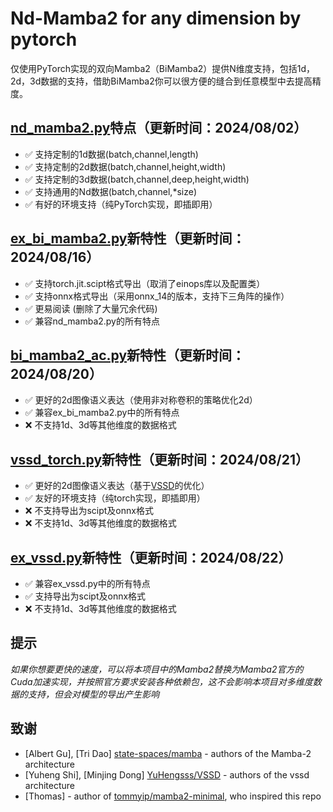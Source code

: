 # Nd-Mamba2 for any dimension by pytorch
仅使用PyTorch实现的双向Mamba2（BiMamba2）提供N维度支持，包括1d，2d，3d数据的支持，借助BiMamba2你可以很方便的缝合到任意模型中去提高精度。

## [nd_mamba2.py](nd_mamba2.py)特点（更新时间：2024/08/02）
- ✅ 支持定制的1d数据(batch,channel,length)
- ✅ 支持定制的2d数据(batch,channel,height,width)
- ✅ 支持定制的3d数据(batch,channel,deep,height,width)
- ✅ 支持通用的Nd数据(batch,channel,*size)
- ✅ 有好的环境支持（纯PyTorch实现，即插即用）
  
## [ex_bi_mamba2.py](ex_bi_mamba2.py)新特性（更新时间：2024/08/16）
- ✅ 支持torch.jit.scipt格式导出（取消了einops库以及配置类）
- ✅ 支持onnx格式导出（采用onnx_14的版本，支持下三角阵的操作）
- ✅ 更易阅读 (删除了大量冗余代码) 
- ✅ 兼容nd_mamba2.py的所有特点
  
## [bi_mamba2_ac.py](bi_mamba2_ac.py)新特性（更新时间：2024/08/20）
- ✅ 更好的2d图像语义表达（使用非对称卷积的策略优化2d）
- ✅ 兼容ex_bi_mamba2.py中的所有特点
- ❌ 不支持1d、3d等其他维度的数据格式

## [vssd_torch.py](vssd_torch.py)新特性（更新时间：2024/08/21）
- ✅ 更好的2d图像语义表达（基于[VSSD]( https://github.com/state-spaces/mamba )的优化）
- ✅ 友好的环境支持（纯torch实现，即插即用）
- ❌ 不支持导出为scipt及onnx格式
- ❌ 不支持1d、3d等其他维度的数据格式

## [ex_vssd.py](ex_vssd.py)新特性（更新时间：2024/08/22） 
- ✅ 兼容ex_vssd.py中的所有特点
- ✅ 支持导出为scipt及onnx格式
- ❌ 不支持1d、3d等其他维度的数据格式

## 提示
*如果你想要更快的速度，可以将本项目中的Mamba2替换为Mamba2官方的Cuda加速实现，并按照官方要求安装各种依赖包，这不会影响本项目对多维度数据的支持，但会对模型的导出产生影响*
 
   
## 致谢 
* [Albert Gu], [Tri Dao] [state-spaces/mamba](https://github.com/state-spaces/mamba) - authors of the Mamba-2 architecture
* [Yuheng Shi], [Minjing Dong] [YuHengsss/VSSD](https://github.com/YuHengsss/VSSD) - authors of the vssd architecture
* [Thomas] - author of [tommyip/mamba2-minimal](https://github.com/tommyip/mamba2-minimal), who inspired this repo
  
